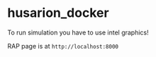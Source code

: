 # husarion_docker

To run simulation you have to use intel graphics!

RAP page is at `http://localhost:8000`
